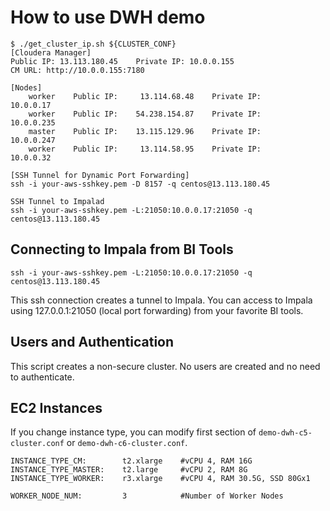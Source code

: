 # How to use DWH demo

```
$ ./get_cluster_ip.sh ${CLUSTER_CONF}
[Cloudera Manager]
Public IP: 13.113.180.45    Private IP: 10.0.0.155
CM URL: http://10.0.0.155:7180

[Nodes]
    worker    Public IP:     13.114.68.48    Private IP:        10.0.0.17
    worker    Public IP:    54.238.154.87    Private IP:       10.0.0.235
    master    Public IP:    13.115.129.96    Private IP:       10.0.0.247
    worker    Public IP:     13.114.58.95    Private IP:        10.0.0.32

[SSH Tunnel for Dynamic Port Forwarding]
ssh -i your-aws-sshkey.pem -D 8157 -q centos@13.113.180.45

SSH Tunnel to Impalad
ssh -i your-aws-sshkey.pem -L:21050:10.0.0.17:21050 -q centos@13.113.180.45
```

## Connecting to Impala from BI Tools

```
ssh -i your-aws-sshkey.pem -L:21050:10.0.0.17:21050 -q centos@13.113.180.45
```

This ssh connection creates a tunnel to Impala.
You can access to Impala using 127.0.0.1:21050 (local port forwarding) from your favorite BI tools.


## Users and Authentication

This script creates a non-secure cluster.
No users are created and no need to authenticate.

## EC2 Instances

If you change instance type, you can modify first section of `demo-dwh-c5-cluster.conf` or `demo-dwh-c6-cluster.conf`.

```
INSTANCE_TYPE_CM:        t2.xlarge    #vCPU 4, RAM 16G
INSTANCE_TYPE_MASTER:    t2.large     #vCPU 2, RAM 8G
INSTANCE_TYPE_WORKER:    r3.xlarge    #vCPU 4, RAM 30.5G, SSD 80Gx1

WORKER_NODE_NUM:         3            #Number of Worker Nodes
```